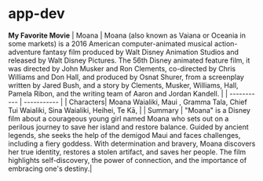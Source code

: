 # app-dev


**My Favorite Movie**
| Moana | Moana (also known as Vaiana or Oceania in some markets) is a 2016 American computer-animated musical action-adventure fantasy film produced by Walt Disney Animation Studios and released by Walt Disney Pictures. The 56th Disney animated feature film, it was directed by John Musker and Ron Clements, co-directed by Chris Williams and Don Hall, and produced by Osnat Shurer, from a screenplay written by Jared Bush, and a story by Clements, Musker, Williams, Hall, Pamela Ribon, and the writing team of Aaron and Jordan Kandell. |
| ----------- | ----------- |
| Characters| Moana Waialiki, Maui , Gramma Tala, Chief Tui Waialiki, Sina Waialiki, Heihei, Te Kā, |
| Summary | "Moana" is a Disney film about a courageous young girl named Moana who sets out on a perilous journey to save her island and restore balance. Guided by ancient legends, she seeks the help of the demigod Maui and faces challenges, including a fiery goddess. With determination and bravery, Moana discovers her true identity, restores a stolen artifact, and saves her people. The film highlights self-discovery, the power of connection, and the importance of embracing one's destiny.|

